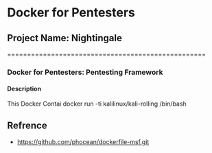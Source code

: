 # Docker for Pentesters
## Project Name: Nightingale
==================================================
### Docker for Pentesters: Pentesting Framework 

#### Description
This Docker Contai
docker run -ti kalilinux/kali-rolling /bin/bash



## Refrence 
- https://github.com/phocean/dockerfile-msf.git